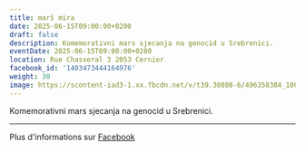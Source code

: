 ```yaml
---
title: marš mira
date: 2025-06-15T09:00:00+0200
draft: false
description: Komemorativni mars sjecanja na genocid u Srebrenici.
eventDate: 2025-06-15T09:00:00+0200
location: Rue Chasseral 3 2053 Cernier
facebook_id: '1403473444164976'
weight: 30
image: https://scontent-iad3-1.xx.fbcdn.net/v/t39.30808-6/496358384_1007574214836511_4806363768185633011_n.jpg?_nc_cat=102&ccb=1-7&_nc_sid=9e60e4&_nc_ohc=x1ne_zqly-4Q7kNvwFmktwv&_nc_oc=AdlYHYvX20mY73N0B0wCE5lUQ_7MU6gnNtTn8S3PEpD3lWU1YSRX5mNcMcWfjm1-smk&_nc_zt=23&_nc_ht=scontent-iad3-1.xx&edm=ABTKTjYEAAAA&_nc_gid=2pgMlaQ_HBG5ClYl0j1JRQ&oh=00_AfK--VS9R8nZdWQorcbOEQzDVYg-Wic12HBi2h4J9OqzDQ&oe=68305CAE
---
```


Komemorativni mars sjecanja na genocid u Srebrenici.

---

Plus d'informations sur [Facebook](https://facebook.com/events/1403473444164976)